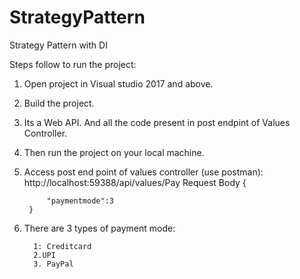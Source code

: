 # StrategyPattern
Strategy Pattern with DI


Steps follow to run the project:

1. Open project in Visual studio 2017 and above.
2. Build the project.
3. Its a Web API. And all the code present in post endpint of Values Controller.
4. Then run the project on your local machine.
5. Access post end point of values controller (use postman): http://localhost:59388/api/values/Pay
		Request Body
		{

			"paymentmode":3
		}
6. There are 3 types of payment mode:

		 1: Creditcard 
		 2.UPI 
		 3. PayPal
			
